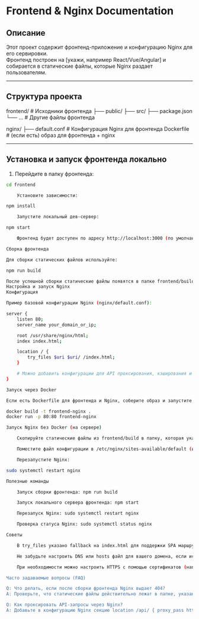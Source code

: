 # Frontend & Nginx Documentation

## Описание

Этот проект содержит фронтенд-приложение и конфигурацию Nginx для его сервировки.  
Фронтенд построен на [укажи, например React/Vue/Angular] и собирается в статические файлы, которые Nginx раздает пользователям.

---

## Структура проекта

frontend/ # Исходники фронтенда
├── public/
├── src/
├── package.json
└── ... # Другие файлы фронтенда

nginx/
├── default.conf # Конфигурация Nginx для фронтенда
Dockerfile # (если есть) образ для фронтенда + nginx


---

## Установка и запуск фронтенда локально

1. Перейдите в папку фронтенда:

```bash
cd frontend

    Установите зависимости:

npm install

    Запустите локальный дев-сервер:

npm start

    Фронтенд будет доступен по адресу http://localhost:3000 (по умолчанию)

Сборка фронтенда

Для сборки статических файлов используйте:

npm run build

После успешной сборки статические файлы появятся в папке frontend/build (или dist, в зависимости от настройки).
Настройка и запуск Nginx
Конфигурация

Пример базовой конфигурации Nginx (nginx/default.conf):

server {
    listen 80;
    server_name your_domain_or_ip;

    root /usr/share/nginx/html;
    index index.html;

    location / {
        try_files $uri $uri/ /index.html;
    }

    # Можно добавить конфигурации для API проксирования, кэширования и т.д.
}

Запуск через Docker

Если есть Dockerfile для фронтенда и Nginx, соберите образ и запустите контейнер:

docker build -t frontend-nginx .
docker run -p 80:80 frontend-nginx

Запуск Nginx без Docker (на сервере)

    Скопируйте статические файлы из frontend/build в папку, которая указана в конфигурации Nginx, например /usr/share/nginx/html

    Поместите файл конфигурации в /etc/nginx/sites-available/default (или в соответствующую директорию)

    Перезапустите Nginx:

sudo systemctl restart nginx

Полезные команды

    Запуск сборки фронтенда: npm run build

    Запуск локального сервера фронтенда: npm start

    Перезапуск Nginx: sudo systemctl restart nginx

    Проверка статуса Nginx: sudo systemctl status nginx

Советы

    В try_files указано fallback на index.html для поддержки SPA маршрутизации.

    Не забудьте настроить DNS или hosts файл для вашего домена, если используете его вместо IP.

    При необходимости можно настроить HTTPS с помощью сертификатов (например, Let's Encrypt).

Часто задаваемые вопросы (FAQ)

Q: Что делать, если после сборки фронтенда Nginx выдает 404?
A: Проверьте, что статические файлы действительно лежат в папке, указанной в root конфигурации Nginx, и что try_files настроен правильно.

Q: Как проксировать API-запросы через Nginx?
A: Добавьте в конфигурацию Nginx секцию location /api/ { proxy_pass http://backend_address; }